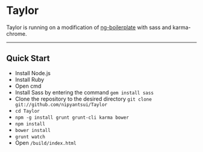 # Taylor

Taylor is running on a modification of [ng-boilerplate](http://joshdmiller.github.com/ng-boilerplate) with sass and karma-chrome.

***

## Quick Start

- Install Node.js
- Install Ruby
- Open cmd
- Install Sass  by entering the command `gem install sass`
- Clone the repository to the desired directory `git clone git://github.com/nipyantsui/Taylor`
- `cd Taylor`
- `npm -g install grunt grunt-cli karma bower`
- `npm install`
- `bower install`
- `grunt watch`
- Open `/build/index.html`
